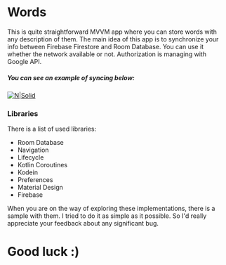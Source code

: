 # Words


This is quite straightforward MVVM app where you can store words with any description of them. The main idea of this app is to synchronize your info between Firebase Firestore and Room Database. You can use it whether the network available or not. Authorization is managing with Google API. 

##### You can see an example of syncing below: 

[![N|Solid](https://media.giphy.com/media/KVDYRtCvEM00blcC0R/giphy.gif)](https://nodesource.om/products/nsolid)

### Libraries
There is a list of used libraries: 
- Room Database
- Navigation
- Lifecycle
- Kotlin Coroutines
- Kodein
- Preferences
- Material Design
- Firebase

When you are on the way of exploring these implementations, there is a sample with them. I tried to do it as simple as it possible. 
So I'd really appreciate your feedback about any significant bug.

# Good luck :)
